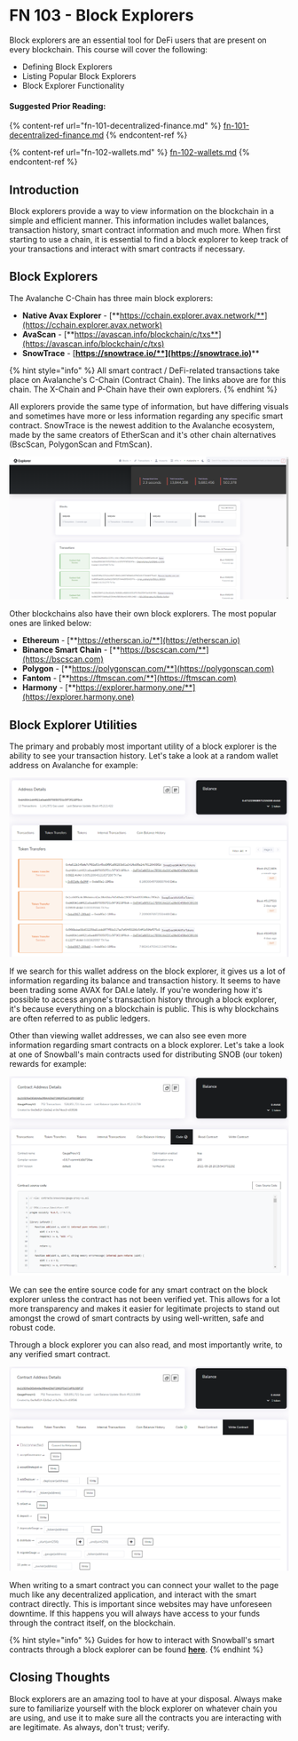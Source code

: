 # FN 103 - Block Explorers

Block explorers are an essential tool for DeFi users that are present on every blockchain. This course will cover the following:

* Defining Block Explorers
* Listing Popular Block Explorers
* Block Explorer Functionality

#### Suggested Prior Reading:

{% content-ref url="fn-101-decentralized-finance.md" %}
[fn-101-decentralized-finance.md](fn-101-decentralized-finance.md)
{% endcontent-ref %}

{% content-ref url="fn-102-wallets.md" %}
[fn-102-wallets.md](fn-102-wallets.md)
{% endcontent-ref %}

## Introduction

Block explorers provide a way to view information on the blockchain in a simple and efficient manner. This information includes wallet balances, transaction history, smart contract information and much more. When first starting to use a chain, it is essential to find a block explorer to keep track of your transactions and interact with smart contracts if necessary.

## Block Explorers

The Avalanche C-Chain has three main block explorers:

* **Native Avax Explorer** - [**https://cchain.explorer.avax.network/**](https://cchain.explorer.avax.network)
* **AvaScan** - [**https://avascan.info/blockchain/c/txs**](https://avascan.info/blockchain/c/txs)
* **SnowTrace** - [**https://snowtrace.io/**](https://snowtrace.io)****

{% hint style="info" %}
All smart contract / DeFi-related transactions take place on Avalanche's C-Chain (Contract Chain). The links above are for this chain. The X-Chain and P-Chain have their own explorers.
{% endhint %}

All explorers provide the same type of information, but have differing visuals and sometimes have more or less information regarding any specific smart contract. SnowTrace is the newest addition to the Avalanche ecosystem, made by the same creators of EtherScan and it's other chain alternatives (BscScan, PolygonScan and FtmScan).

![Avalanche C-Chain Native Block Explorer](<../../.gitbook/assets/image (5).png>)

Other blockchains also have their own block explorers. The most popular ones are linked below:

* **Ethereum** - [**https://etherscan.io/**](https://etherscan.io)
* **Binance Smart Chain** - [**https://bscscan.com/**](https://bscscan.com)
* **Polygon** - [**https://polygonscan.com/**](https://polygonscan.com)
* **Fantom** - [**https://ftmscan.com/**](https://ftmscan.com)
* **Harmony** - [**https://explorer.harmony.one/**](https://explorer.harmony.one)

## Block Explorer Utilities

The primary and probably most important utility of a block explorer is the ability to see your transaction history. Let's take a look at a random wallet address on Avalanche for example:

![Random Wallet on Avalanche](<../../.gitbook/assets/image (9).png>)

If we search for this wallet address on the block explorer, it gives us a lot of information regarding its balance and transaction history. It seems to have been trading some AVAX for DAI.e lately. If you're wondering how it's possible to access anyone's transaction history through a block explorer, it's because everything on a blockchain is public. This is why blockchains are often referred to as public ledgers.

Other than viewing wallet addresses, we can also see even more information regarding smart contracts on a block explorer. Let's take a look at one of Snowball's main contracts used for distributing SNOB (our token) rewards for example:

![Snowball's GaugeProxyV2 Contract on Avalanche](<../../.gitbook/assets/image (7).png>)

We can see the entire source code for any smart contract on the block explorer unless the contract has not been verified yet. This allows for a lot more transparency and makes it easier for legitimate projects to stand out amongst the crowd of smart contracts by using well-written, safe and robust code.

Through a block explorer you can also read, and most importantly write, to any verified smart contract.

![Writing to Snowball's GaugeProxyV2 Contract on Avalanche](<../../.gitbook/assets/image (13).png>)

When writing to a smart contract you can connect your wallet to the page much like any decentralized application, and interact with the smart contract directly. This is important since websites may have unforeseen downtime. If this happens you will always have access to your funds through the contract itself, on the blockchain.

{% hint style="info" %}
Guides for how to interact with Snowball's smart contracts through a block explorer can be found [**here**](../../resources/guides/manual-contract-interaction.md).
{% endhint %}

## Closing Thoughts

Block explorers are an amazing tool to have at your disposal. Always make sure to familiarize yourself with the block explorer on whatever chain you are using, and use it to make sure all the contracts you are interacting with are legitimate. As always, don't trust; verify.
